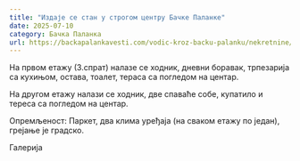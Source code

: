 ```yaml
---
title: "Издаје се стан у строгом центру Бачке Паланке"
date: 2025-07-10
category: Бачка Паланка
url: https://backapalankavesti.com/vodic-kroz-backu-palanku/nekretnine/izdaje-se-stan-u-strogom-centru-backe-palanke2/
---
```


На првом етажу (3.спрат) налазе се ходник, дневни боравак, трпезарија са кухињом, остава, тоалет, тераса са погледом на центар.

На другом етажу налази се ходник, две спаваће собе, купатило и тереса са погледом на центар.

Опремљеност: Паркет, два клима уређаја (на сваком етажу по један), грејање је градско.

Галерија
